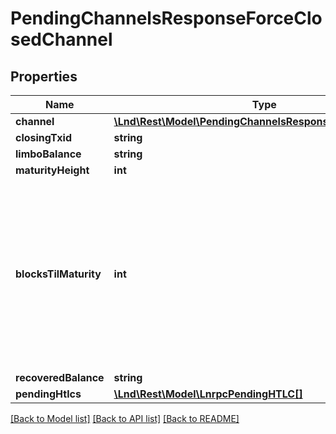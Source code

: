 # PendingChannelsResponseForceClosedChannel

## Properties
Name | Type | Description | Notes
------------ | ------------- | ------------- | -------------
**channel** | [**\Lnd\Rest\Model\PendingChannelsResponsePendingChannel**](PendingChannelsResponsePendingChannel.md) |  | [optional] 
**closingTxid** | **string** |  | [optional] 
**limboBalance** | **string** |  | [optional] 
**maturityHeight** | **int** |  | [optional] 
**blocksTilMaturity** | **int** | Remaining # of blocks until the commitment output can be swept. Negative values indicate how many blocks have passed since becoming mature. | [optional] 
**recoveredBalance** | **string** |  | [optional] 
**pendingHtlcs** | [**\Lnd\Rest\Model\LnrpcPendingHTLC[]**](LnrpcPendingHTLC.md) |  | [optional] 

[[Back to Model list]](../README.md#documentation-for-models) [[Back to API list]](../README.md#documentation-for-api-endpoints) [[Back to README]](../README.md)


